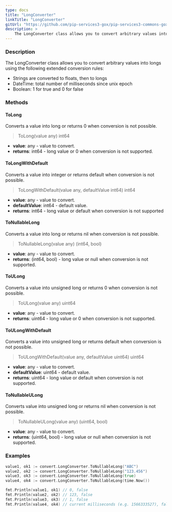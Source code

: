 ```yaml
---
type: docs
title: "LongConverter"
linkTitle: "LongConverter"
gitUrl: "https://github.com/pip-services3-gox/pip-services3-commons-gox"
description: > 
    The LongConverter class allows you to convert arbitrary values into longs using extended conversion rules.
---
```


### Description

The LongConverter class allows you to convert arbitrary values into longs using the following extended conversion rules:

- Strings are converted to floats, then to longs
- DateTime: total number of milliseconds since unix epoch   
- Boolean: 1 for true and 0 for false

### Methods

#### ToLong
Converts a value into long or returns 0 when conversion is not possible.

> ToLong(value any) int64

- **value**: any - value to convert.
- **returns**: int64 - long value or 0 when conversion is not supported.

#### ToLongWithDefault
Converts a value into integer or returns default when conversion is not possible.

> ToLongWithDefault(value any, defaultValue int64) int64

- **value**: any - value to convert.
- **defaultValue**: int64 - default value.
- **returns**: int64 - long value or default when conversion is not supported

#### ToNullableLong
Converts a value into long or returns nil when conversion is not possible.

> ToNullableLong(value any) (int64, bool)

- **value**: any - value to convert.
- **returns**: (int64, bool) - long value or null when conversion is not supported.


#### ToULong
Converts a value into unsigned long or returns 0 when conversion is not possible.

> ToULong(value any) uint64

- **value**: any - value to convert.
- **returns**: uint64 - long value or 0 when conversion is not supported.

#### ToULongWithDefault
Converts a value into unsigned long or returns default when conversion is not possible.

> ToULongWithDefault(value any, defaultValue uint64) uint64

- **value**: any - value to convert.
- **defaultValue**: uint64 - default value.
- **returns**: uint64 - long value or default when conversion is not supported.

#### ToNullableULong
Converts value into unsigned long or returns nil when conversion is not possible.

> ToNullableULong(value any) (uint64, bool)

- **value**: any - value to convert.
- **returns**: (uint64, bool) - long value or null when conversion is not supported.

### Examples

```go
value1, ok1 := convert.LongConverter.ToNullableLong("ABC")
value2, ok2 := convert.LongConverter.ToNullableLong("123.456")
value3, ok3 := convert.LongConverter.ToNullableLong(true)
value4, ok4 := convert.LongConverter.ToNullableLong(time.Now())

fmt.Println(value1, ok1) // 0, false
fmt.Println(value2, ok2) // 123, false
fmt.Println(value3, ok3) // 1, false
fmt.Println(value4, ok4) // current milliseconds (e.g. 1566333527), false

```
